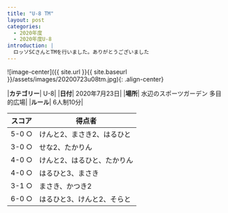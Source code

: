```yaml
---
title: "U-8 TM"
layout: post
categories:
  - 2020年度
  - 2020年度U-8
introduction: |
  ロッソSCさんとTMを行いました。ありがとうございました  
---
```


![image-center]({{ site.url }}{{ site.baseurl }}/assets/images/20200723u08tm.jpg){: .align-center}


|**カテゴリー**| U-8|
|**日付**| 2020年7月23日|
|**場所**| 水辺のスポーツガーデン 多目的広場|
|**ルール**| 6人制10分|

|スコア|得点者|
|---|----|
|5-0 ○|けんと2、まさき2、はるひと|
|3-0 ○|せな2、たかりん|
|4-0 ○|けんと2、はるひと、たかりん|
|4-0 ○|はるひと3、まさき|
|3-1 ○|まさき、かつき2|
|6-0 ○|はるひと3、けんと2、そらと|
